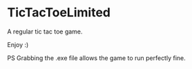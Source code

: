 # TicTacToeLimited

A regular tic tac toe game. 

Enjoy :)

PS Grabbing the .exe file allows the game to run perfectly fine. 
